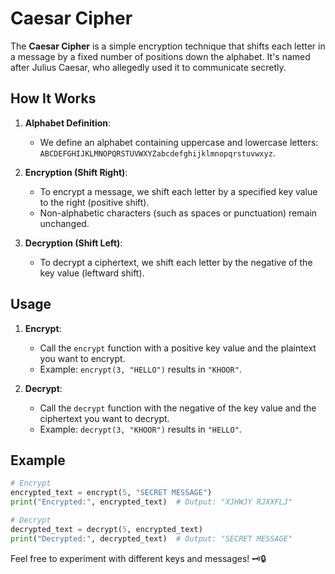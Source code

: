 # Caesar Cipher

The **Caesar Cipher** is a simple encryption technique that shifts each letter in a message by a fixed number of positions down the alphabet. It's named after Julius Caesar, who allegedly used it to communicate secretly.

## How It Works

1. **Alphabet Definition**:
   - We define an alphabet containing uppercase and lowercase letters: `ABCDEFGHIJKLMNOPQRSTUVWXYZabcdefghijklmnopqrstuvwxyz`.

2. **Encryption (Shift Right)**:
   - To encrypt a message, we shift each letter by a specified key value to the right (positive shift).
   - Non-alphabetic characters (such as spaces or punctuation) remain unchanged.

3. **Decryption (Shift Left)**:
   - To decrypt a ciphertext, we shift each letter by the negative of the key value (leftward shift).

## Usage

1. **Encrypt**:
   - Call the `encrypt` function with a positive key value and the plaintext you want to encrypt.
   - Example: `encrypt(3, "HELLO")` results in `"KHOOR"`.

2. **Decrypt**:
   - Call the `decrypt` function with the negative of the key value and the ciphertext you want to decrypt.
   - Example: `decrypt(3, "KHOOR")` results in `"HELLO"`.

## Example

```python
# Encrypt
encrypted_text = encrypt(5, "SECRET MESSAGE")
print("Encrypted:", encrypted_text)  # Output: "XJHWJY RJXXFLJ"

# Decrypt
decrypted_text = decrypt(5, encrypted_text)
print("Decrypted:", decrypted_text)  # Output: "SECRET MESSAGE"
```

Feel free to experiment with different keys and messages! 🗝️🔒
